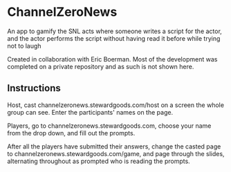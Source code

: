 # ChannelZeroNews

An app to gamify the SNL acts where someone writes a script for the actor, and the actor performs the script without having read it before while trying not to laugh

Created in collaboration with Eric Boerman. Most of the development was completed on a private repository and as such is not shown here.

## Instructions

Host, cast channelzeronews.stewardgoods.com/host on a screen the whole group can see. Enter the participants' names on the page.

Players, go to channelzeronews.stewardgoods.com, choose your name from the drop down, and fill out the prompts.

After all the players have submitted their answers, change the casted page to channelzeronews.stewardgoods.com/game, and page through the slides, alternating throughout as prompted who is reading the prompts.
